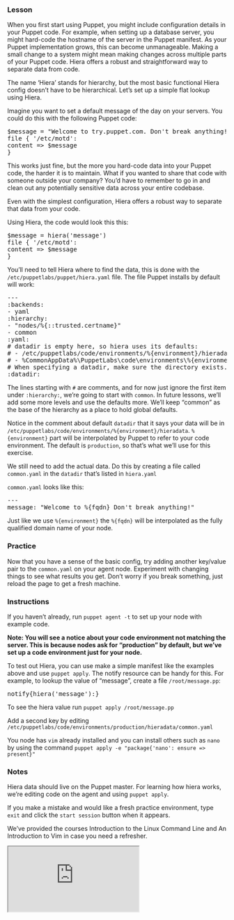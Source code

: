 <script defer="[]" src="//code.jquery.com/jquery-1.11.2.js"></script>

<script defer="[]" src="https://try.puppet.com/js/selfpaced.js"></script>

<div id="lesson">

<div id="instructions">

<h3 class="instruction-header">
  <strong>
    <i class="fa fa-graduation-cap"></i> Lesson
  </strong>
</h3>

<div class="instruction-content">
<p>When you first start using Puppet, you might include configuration details in
your Puppet code.  For example, when setting up a database server, you might
hard-code the hostname of the server in the Puppet manifest. As your Puppet
implementation grows, this can become unmanageable. Making a small change to a
system might mean making changes across multiple parts of your Puppet code.
Hiera offers a robust and straightforward way to separate data from code.</p>

<p>The name &#8216;Hiera&#8217; stands for hierarchy, but the most basic functional Hiera
config doesn&#8217;t have to be hierarchical.  Let&#8217;s set up a simple flat lookup using
Hiera.</p>

<p>Imagine you want to set a default message of the day on your servers.  You
could do this with the following Puppet code:</p>

<pre>
$message = "Welcome to try.puppet.com. Don't break anything!"
file { '/etc/motd':
content =&gt; $message
}
</pre>

<p>This works just fine, but the more you hard-code data into your Puppet code,
the harder it is to maintain.  What if you wanted to share that code with
someone outside your company? You&#8217;d have to remember to go in and clean out any
potentially sensitive data across your entire codebase.</p>

<p>Even with the simplest configuration, Hiera offers a robust way to separate that
data from your code.</p>

<p>Using Hiera, the code would look this this:</p>
<pre>
$message = hiera('message')
file { '/etc/motd':
content =&gt; $message
}
</pre>

<p>You&#8217;ll need to tell Hiera where to find the data, this is done with the
<code>/etc/puppetlabs/puppet/hiera.yaml</code> file.  The file Puppet installs by default
will work:</p>

<pre>
---
:backends:
- yaml
:hierarchy:
- "nodes/%{::trusted.certname}"
- common
:yaml:
# datadir is empty here, so hiera uses its defaults:
# - /etc/puppetlabs/code/environments/%{environment}/hieradata on *nix
# - %CommonAppData%\PuppetLabs\code\environments\%{environment}\hieradata on Windows
# When specifying a datadir, make sure the directory exists.
:datadir:
</pre>

<p>The lines starting with <code>#</code> are comments, and for now just ignore the first item
under <code>:hierarchy:</code>, we&#8217;re going to start with <code>common</code>. In future lessons, 
we&#8217;ll add some more levels and use the defaults more. We&#8217;ll keep &#8220;common&#8221; as 
the base of the hierarchy as a place to hold global defaults.</p>

<p>Notice in the comment about default <code>datadir</code> that it says your data will be in
<code>/etc/puppetlabs/code/environments/%{environment}/hieradata</code>.
<code>%{environment}</code> part will be interpolated by Puppet to refer to your code
environment.  The default is <code>production</code>, so that&#8217;s what we&#8217;ll use for this
exercise.</p>

<p>We still need to add the actual data. Do this by creating a file called
<code>common.yaml</code> in the <code>datadir</code> that&#8217;s listed in <code>hiera.yaml</code></p>

<p><code>common.yaml</code> looks like this:</p>
<pre>
---
message: "Welcome to %{fqdn} Don't break anything!"
</pre>

<p>Just like we use <code>%{environment}</code> the <code>%{fqdn}</code> will be interpolated as the
fully qualified domain name of your node.</p>

</div>

<h3 class="instruction-header">
  <strong>
    <i class="fa fa-desktop"></i> Practice
  </strong>
</h3>

<div class="instruction-content">

<p>Now that you have a sense of the basic config, try adding another key/value
pair to the <code>common.yaml</code> on your agent node. Experiment with changing things
to see what results you get. Don&#8217;t worry if you break something, just reload
the page to get a fresh machine.</p>

</div>

<h3 class="instruction-header">
  <strong>
    <i class="fa fa-check-square-o"></i> Instructions
  </strong>
</h3>

<div class="instruction-content">
<p>If you haven&#8217;t already, run <code>puppet agent -t</code> to set up your node with
example code.</p>

<p><strong>Note: You will see a notice about your code environment not matching the server. 
This is because nodes ask for &#8220;production&#8221; by default, but we&#8217;ve set up a
code environment just for your node.</strong></p>

<p>To test out Hiera, you can use make a simple manifest like the examples above
and use <code>puppet apply</code>. The notify resource can be handy for this.  For example, 
to lookup the value of &#8220;message&#8221;, create a file <code>/root/message.pp</code>:</p>

<pre>
notify{hiera('message'):}
</pre>

<p>To see the hiera value run <code>puppet apply /root/message.pp</code></p>

<p>Add a second key by editing <code>/etc/puppetlabs/code/environments/production/hieradata/common.yaml</code></p>

<p>You node has <code>vim</code> already installed and you can install others such as <code>nano</code>
by using the command <code>puppet apply -e "package{'nano': ensure =&gt; present}"</code></p>
</div>

<h3 class="instruction-header">
  <strong>
    <i class="fa fa-pencil"></i> Notes
  </strong>
</h3>

<div class="instruction-content">

<p>Hiera data should live on the Puppet master. For learning how hiera works, 
we&#8217;re editing code on the agent and using <code>puppet apply</code>.</p>

<p>If you make a mistake and would like a fresh practice environment, type
<code>exit</code> and click the <code>start session</code> button when it appears.</p>

<p>We&#8217;ve provided the courses Introduction to the Linux Command Line and 
An Introduction to Vim in case you need a refresher.</p>

</div>

</div>

<div id="terminal">
<iframe id="try" src="https://try.puppet.com/sandbox/?course=get_hiera1" name="terminal"></iframe>     
</div>

</div>